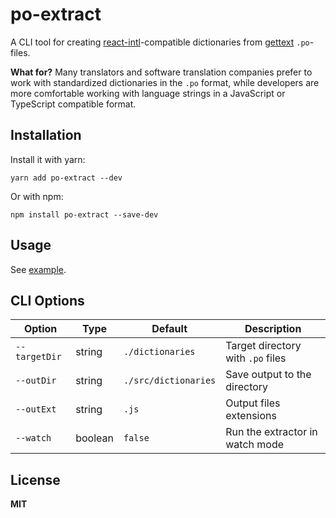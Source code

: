 # po-extract

A CLI tool for creating [react-intl](https://www.npmjs.com/package/react-intl)-compatible dictionaries from [gettext](https://www.gnu.org/software/gettext/) `.po`-files.

**What for?** Many translators and software translation companies prefer to work with standardized dictionaries in the `.po` format, while developers are more comfortable working with language strings in a JavaScript or TypeScript compatible format.

## Installation

Install it with yarn:

```shell
yarn add po-extract --dev
```

Or with npm:

```shell
npm install po-extract --save-dev
```

## Usage

See [example](./example).

## CLI Options

| Option        | Type    | Default              | Description                       |
| ------------- | ------- | -------------------- | --------------------------------- |
| `--targetDir` | string  | `./dictionaries`     | Target directory with `.po` files |
| `--outDir`    | string  | `./src/dictionaries` | Save output to the directory      |
| `--outExt`    | string  | `.js`                | Output files extensions           |
| `--watch`     | boolean | `false`              | Run the extractor in watch mode   |

## License

**MIT**
